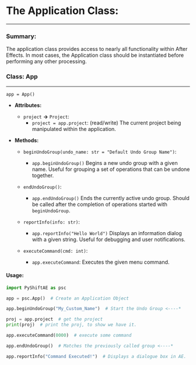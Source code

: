 

# The Application Class:
--------------------
### Summary:

<p>The application class provides access to nearly all functionality within After Effects.
In most cases, the Application class should be instantiated before performing any other processing.<p>

### Class: **App**
-------------------
`app = App()`
- **Attributes:**
  - `project` **->** `Project`: 
    - `project = app.project`: (read/write) The current project being manipulated within the application.
  

- **Methods:**
  - `beginUndoGroup(undo_name: str = "Default Undo Group Name")`:
    - `app.beginUndoGroup()` Begins a new undo group with a given name. Useful for grouping a set of operations that can be undone together.

  - `endUndoGroup()`:
    - `app.endUndoGroup()` Ends the currently active undo group. Should be called after the completion of operations started with `beginUndoGroup`.

  - `reportInfo(info: str)`:
    - `app.reportInfo("Hello World")` Displays an information dialog with a given string. Useful for debugging and user notifications.
  
  - `executeCommand(cmd: int)`: 
    - `app.executeCommand`: Executes the given menu command. 

#### Usage:

```py
import PyShiftAE as psc

app = psc.App()  # Create an Application Object

app.beginUndoGroup("My_Custom_Name")  # Start the Undo Group <----*

proj = app.project  # get the project
print(proj)  # print the proj, to show we have it.

app.executeCommand(0000)  # execute some command

app.endUndoGroup()  # Matches the previously called group <----*

app.reportInfo("Command Executed!")  # Displays a dialogue box in AE.

```